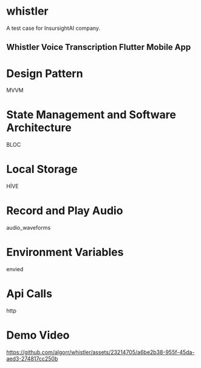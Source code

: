 # whistler

A test case for InsursightAI company.

## Whistler Voice Transcription Flutter Mobile App

# Design Pattern
MVVM

# State Management and Software Architecture
BLOC

# Local Storage
HİVE 

# Record and Play Audio
audio_waveforms

# Environment Variables
envied

# Api Calls
http



# Demo Video

https://github.com/algorr/whistler/assets/23214705/a6be2b38-955f-45da-aed3-274817cc250b



